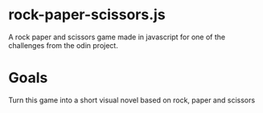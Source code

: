 # rock-paper-scissors.js
A rock paper and scissors game made in javascript for one of the challenges from the odin project.

# Goals
<p> Turn this game into a short visual novel based on rock, paper and scissors</p>


